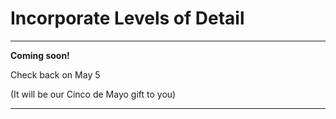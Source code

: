 # Incorporate Levels of Detail

--------------

 **Coming soon!**

 Check back on May 5

 (It will be our Cinco de Mayo gift to you)

--------------